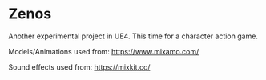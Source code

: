 # Zenos
 Another experimental project in UE4. This time for a character action game.

 Models/Animations used from:
https://www.mixamo.com/

Sound effects used from:
https://mixkit.co/